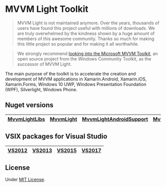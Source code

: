 # MVVM Light Toolkit

> MVVM Light is not maintained anymore. Over the years, thousands of users have found this project useful with millions of downloads. We are truly overwhelmed by the kindness shown by a huge amount of members of this awesome community. Thanks so much for making this little project so popular and for making it all worthwhile.

> We strongly recommend [looking into the Microsoft MVVM Toolkit](https://docs.microsoft.com/windows/communitytoolkit/mvvm/introduction), an open source project from the Windows Community Toolkit, as the successor of MVVM Light.

The main purpose of the toolkit is to accelerate the creation and development of MVVM applications in Xamarin.Android, Xamarin.iOS, Xamarin.Forms, Windows 10 UWP, Windows Presentation Foundation (WPF), Silverlight, Windows Phone.


## Nuget versions

| [MvvmLightLibs](https://www.nuget.org/packages/MvvmLightLibs/)  | [MvvmLight](https://www.nuget.org/packages/MvvmLight/) | [MvvmLightAndroidSupport](https://www.nuget.org/packages/MvvmLightAndroidSupport/) | [MvvmLightLibsStd10](https://www.nuget.org/packages/MvvmLightLibsStd10/) | [MvvmLightStd10](https://www.nuget.org/packages/MvvmLightStd10/)
| ------------- | ------------- | ------------- | ------------- | ------------- |

## VSIX packages for Visual Studio

| [VS2012](https://marketplace.visualstudio.com/items?itemName=LaurentBugnion.MVVMLightforVS2012)  | [VS2013](https://marketplace.visualstudio.com/items?itemName=LaurentBugnion.MVVMLightforVS2013) | [VS2015](https://marketplace.visualstudio.com/items?itemName=LaurentBugnion.MVVMLightforVS2015) | [VS2017](https://marketplace.visualstudio.com/items?itemName=LaurentBugnion.MVVMLightforVS2017) |
| ------------- | ------------- | ------------- | ------------- |

## License

Under [MIT License](http://www.galasoft.ch/license_MIT.txt).
